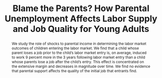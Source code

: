 ---
layout:
title: "Blame the Parents? How Parental Unemployment Affects Labor Supply and Job Quality for Young Adults"
category: research
published: 1
abstract: We study the role of shocks to parental income in determining the labor market outcomes of children entering the labor market. We find that a child whose parent loses a job prior to the child’s labor market entry is, on average, induced to work 9 percent more in the 3 years following labor market entry than a child whose parents lose a job after the child’s entry. This effect is concentrated on the extensive margin and decreases in magnitude over time. We find no evidence that parental support affects the quality of the initial job that entrants find.
journal: Accepted at The Journal of Labor Economics
published: 0
link: "/assets/Parental_Shocks_Paper.pdf"
js: "toggleMe('belgium'); return false;"
js_abbrev: 'belgium'
order: 4
coauthors: (with Frederic Panier, Ilan Tojerow)
bib: <br> @article{reportingandreciprocity,
  title={Blame the Parents? How Financial Incentives Affect Labor Supply and Job Quality for Young Adults},
  author={Fradkin, Andrey and Panier, Frederic and Tojerow, Ilan},
  year={2015}}
bibjs: "toggleMe('belgium_bib'); return false;"
bib_abbrev: 'belgium_bib'
---